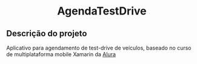 <h1 align = "center"> AgendaTestDrive</h1>

## Descrição do projeto 
Aplicativo para agendamento de test-drive de veículos, baseado no curso de multiplataforma mobile Xamarin da [Alura](https://www.alura.com.br/)
